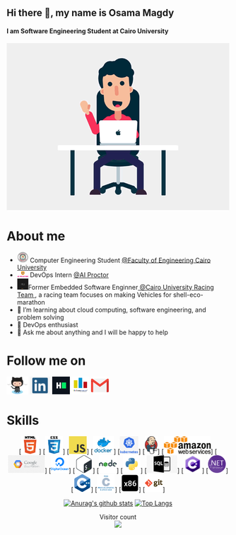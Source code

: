 ## Hi there 👋, my name is Osama Magdy
#### I am Software Engineering Student at Cairo University
![I am Software Engineering Student at Cairo University](https://github.com/osamamagdy/osamamagdy/blob/main/Welcome.gif)


# About me

- <img src="https://github.com/osamamagdy/osamamagdy/blob/main/CUFE.png" width="25" draggable="false"> Computer Engineering Student  <a href="http://eng.cu.edu.eg/ar/">@Faculty of Engineering Cairo University</a>
- <img src="https://github.com/osamamagdy/osamamagdy/blob/main/ai-proctor.png" width="25" draggable="false"> DevOps Intern <a href="https://ai-proctor.com/">@AI Proctor</a>
- <img src="https://github.com/osamamagdy/osamamagdy/blob/main/CUT.png" width="25" draggable="false">Former Embedded Software Enginner<a href="https://www.facebook.com/ShellEcoMarathonCUT"> @Cairo University Racing Team </a> , a racing team focuses on making Vehicles for shell-eco-marathon 
- 🔭 I’m learning about cloud computing, software engineering, and problem solving
- 🌱 DevOps enthusiast
- 💬 Ask me about anything and I will be happy to help 


# Follow me on
[<img src='https://github.com/osamamagdy/osamamagdy/blob/main/Github.png' alt='github' height='40'>](https://github.com/osamamagdy)  [<img src='https://github.com/osamamagdy/osamamagdy/blob/main/linkedin.png' alt='linkedin' height='40'>](https://www.linkedin.com/in/osama-m-8a0b0b137/)  [<img src='https://github.com/osamamagdy/osamamagdy/blob/main/HackerRank.png' alt='hackerrank' height='40'>](https://www.hackerrank.com/osamamagdy174?hr_r=1)  [<img src='https://github.com/osamamagdy/osamamagdy/blob/main/Codeforces.png' alt='codeforces' height='40'>](https://codeforces.com/profile/Ossama_Magdy)   [<img src='https://github.com/osamamagdy/osamamagdy/blob/main/gmail.png' alt='codeforces' height='40'>](mailto:osamamagdy174@gmail.com)  



# Skills
<div align="center">
[<img src='https://github.com/osamamagdy/osamamagdy/blob/main/html.png' height='40'>]
[<img src='https://github.com/osamamagdy/osamamagdy/blob/main/css.png' height='40'>] 
[<img src='https://github.com/osamamagdy/osamamagdy/blob/main/javascript.png' height='40'>] 
[<img src='https://github.com/osamamagdy/osamamagdy/blob/main/docker.png' height='40'>]
[<img src='https://github.com/osamamagdy/osamamagdy/blob/main/k8s.png' height='40'>]
[<img src='https://github.com/osamamagdy/osamamagdy/blob/main/jenkins.png' height='40'>]
[<img src='https://github.com/osamamagdy/osamamagdy/blob/main/aws.png' height='40'>]
[<img src='https://github.com/osamamagdy/osamamagdy/blob/main/GCP.png' height='40'>]
[<img src='https://github.com/osamamagdy/osamamagdy/blob/main/DO.png' height='40'>]
[<img src='https://github.com/osamamagdy/osamamagdy/blob/main/bash.png' height='40'>]
[<img src='https://github.com/osamamagdy/osamamagdy/blob/main/nodejs.png' height='40'>] 
[<img src='https://github.com/osamamagdy/osamamagdy/blob/main/python.png' height='40'>] 
[<img src='https://github.com/osamamagdy/osamamagdy/blob/main/SQL .png' height='40'>]
[<img src='https://github.com/osamamagdy/osamamagdy/blob/main/csharp.png' height='40'>]
[<img src='https://github.com/osamamagdy/osamamagdy/blob/main/Net.png' height='40'>]
[<img src='https://github.com/osamamagdy/osamamagdy/blob/main/cpp.png' height='40'>]
[<img src='https://github.com/osamamagdy/osamamagdy/blob/main/c.png' height='40'>]
[<img src='https://github.com/osamamagdy/osamamagdy/blob/main/Assembly x86.png' height='40'>]
[<img src='https://github.com/osamamagdy/osamamagdy/blob/main/git.png' height='40'>] 



[![Anurag's github stats](https://github-readme-stats.vercel.app/api?username=osamamagdy&count_private=true&show_icons=true&theme=radical)](https://github.com/anuraghazra/github-readme-stats)
[![Top Langs](https://github-readme-stats.vercel.app/api/top-langs/?username=osamamagdy&show_icons=true&theme=radical&layout=compact)](https://github.com/anuraghazra/github-readme-stats)
</div>

<p align="center"> 
  Visitor count<br>
  <img src="https://profile-counter.glitch.me/osamamagdy/count.svg" />
</p>
